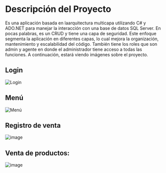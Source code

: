 # Descripción del Proyecto

Es una aplicación basada en laarquitectura multicapa utilizando C# y ADO.NET para manejar la interacción con una base de datos SQL Server. En pocas palabras, es un CRUD y tiene una capa de seguridad. Este enfoque segmenta la aplicación en diferentes capas, lo cual mejora la organización, mantenimiento y escalabilidad del código. También tiene los roles que son admin y agente en donde el administrador tiene acceso a todas las funciones. A continuación, estará viendo imágenes sobre el proyecto.

## Login

![Login](https://github.com/AlgenisLopez03/HerramientaStock/assets/141606823/0de43cf8-f0c4-4dff-8266-b6f9aa6905a9)

## Menú

![Menú](https://github.com/AlgenisLopez03/HerramientaStock/assets/141606823/d7e7d887-dce3-405a-a297-56baf90052c4)

## Registro de venta
![image](https://github.com/AlgenisLopez03/HerramientaStock/assets/141606823/cc5e9866-1b16-4943-afa9-89e5a732c417)

## Venta de productos:
![image](https://github.com/AlgenisLopez03/HerramientaStock/assets/141606823/cb7a3024-9d08-4215-b6f4-2e5039e8b6cb)
